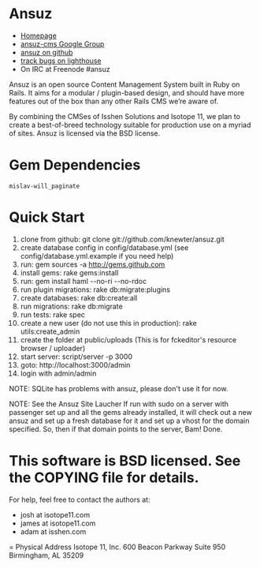 # Ansuz

- [Homepage](http://www.ansuzcms.com)
- [ansuz-cms Google Group](http://groups.google.com/group/ansuz-cms/members)
- [ansuz on github](http://www.github.com/knewter/ansuz)
- [track bugs on lighthouse](http://ansuz.lighthouseapp.com/projects/15780-ansuz/overview)
- On IRC at Freenode #ansuz
 
Ansuz is an open source Content Management System built in Ruby on Rails.
It aims for a modular / plugin-based design, and should have more features
out of the box than any other Rails CMS we’re aware of.
 
By combining the CMSes of Isshen Solutions and Isotope 11, we plan to create
a best-of-breed technology suitable for production use on a myriad of sites.
Ansuz is licensed via the BSD license.
 
# Gem Dependencies
    mislav-will_paginate
 
# Quick Start
 
 1. clone from github: git clone git://github.com/knewter/ansuz.git
 2. create database config in config/database.yml (see config/database.yml.example if you need help)
 3. run: gem sources -a http://gems.github.com
 4. install gems: rake gems:install
 5. run: gem install haml --no-ri --no-rdoc
 6. run plugin migrations: rake db:migrate:plugins
 7. create databases: rake db:create:all
 8. run migrations: rake db:migrate
 9. run tests: rake spec
10. create a new user (do not use this in production): rake utils:create_admin
11. create the folder at public/uploads (This is for fckeditor's resource browser / uploader)
12. start server: script/server -p 3000
13. goto: http://localhost:3000/admin
14. login with admin/admin
 
NOTE: SQLite has problems with ansuz, please don't use it for now.

NOTE: See the Ansuz Site Laucher
If run with sudo on a server with passenger set up and all the gems already installed, 
it will check out a new ansuz and set up a fresh database for it and set up a vhost 
for the domain specified. So, then if that domain points to the server, Bam! Done.
 
 
# This software is BSD licensed. See the COPYING file for details.
 
For help, feel free to contact the authors at:

- josh at isotope11.com
- james at isotope11.com
- adam at isshen.com

= Physical Address
Isotope 11, Inc.
600 Beacon Parkway
Suite 950
Birmingham, AL 35209

